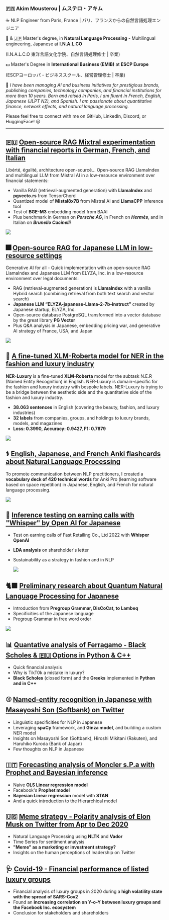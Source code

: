 
### 🇫🇷 Akim Mousterou | ムステロ・アキム
☕ NLP Engineer from Paris, France | パリ、フランスからの自然言語処理エンジニア

💾 & 🇯🇵 Master's degree, in **Natural Language Processing** - Multilingual engineering, Japanese at **I.N.A.L.CO**

(I.N.A.L.C.O 東洋言語文化学院、自然言語処理修士 | 卒業)

💵 Master's Degree in **International Business (EMIB)** at **ESCP Europe**

(ESCPヨーロッパ・ビジネススクール、経営管理修士 | 卒業)

🏁 *I have been managing AI and business initiatives for prestigious brands, publishing companies, technology companies, and financial institutions for more than 10 years. Born and raised in Paris, I am fluent in French, English, Japanese (JLPT N2), and Spanish. I am passionate about quantitative finance, network effects, and natural language processing.*

Please feel free to connect with me on GitHub, LinkedIn, Discord, or HuggingFace! 😃

---

## 🇪🇺 [Open-source RAG Mixtral experimentation with financial reports in German, French, and Italian](https://github.com/AkimParis/Mixtral_RAG/blob/main/RAG_Mixtral_Europe_Fin_Data.ipynb)
Libérté, égalité, architecture open-sourcé...  Open-source RAG LlamaIndex and multilingual LLM from Mistral AI in a low-resource environment over financial statements:
- Vanilla RAG (retrieval-augmented generation) with **LlamaIndex** and **pgvecto.rs** from TensorChord
- Quantized model of **Mistal8x7B** from Mistral AI and **LlamaCPP** inference tool
- Test of **BGE-M3** embedding model from BAAI 
- Plus benchmark in German on ***Porsche AG***, in French on ***Hermès***, and in Italian on ***Brunello Cucinelli***

![](https://github.com/AkimParis/akimparis/blob/main/images/RAG-mixtral-8x7b-financial-reports-2024.jpg)

## 🎆 [Open-source RAG for Japanese LLM in low-resource settings](https://github.com/AkimParis/RAG-Japanese/blob/main/OpenSource_RAG_LLM_JAP_at_4_Bits.ipynb)
Generative AI for all - Quick implementation with an open-source RAG LlamaIndex and Japanese LLM from ELYZA, Inc. in a low-resource environment over legal documents:
- RAG (retrieval-augmented generation) is **LlamaIndex** with a vanilla Hybrid search (combining retrieval from both text search and vector search)
- **Japanese LLM “ELYZA-japanese-Llama-2-7b-instruct”** created by Japanese startup, ELYZA, Inc.
- Open-source database PostgreSQL transformed into a vector database by the great library **PG Vector**
- Plus Q&A analysis in Japanese, embedding pricing war, and generative AI strategy of France, USA, and Japan

![](https://github.com/AkimParis/akimparis/blob/main/images/gen-ai-llm-japanese.jpg)

## 💎 [A fine-tuned XLM-Roberta model for NER in the fashion and luxury industry](https://huggingface.co/AkimfromParis/NER-Luxury)
**NER-Luxury** is a fine-tuned **XLM-Roberta** model for the subtask N.E.R (Named Entity Recognition) in English. NER-Luxury is domain-specific for the fashion and luxury industry with bespoke labels. NER-Luxury is trying to be a bridge between the aesthetic side and the quantitative side of the fashion and luxury industry.

- **38.063 sentences** in English (covering the beauty, fashion, and luxury industries)
- **32 labels** from companies, groups, and holdings to luxury brands, models, and magazines
- **Loss: 0.3990, Accuracy: 0.9427, F1: 0.7879**

![](https://github.com/AkimParis/akimparis/blob/main/images/xlmr-ner-luxury.jpg)

## ⚕️ [English, Japanese, and French Anki flashcards about Natural Language Processing](https://github.com/AkimParis/anki_jap_ai_vocabulary)
To promote communication between NLP practitioners, I created a **vocabulary deck of 420 technical words** for Anki Pro (learning software based on space repetition) in Japanese, English, and French for natural language processing. 

![](https://github.com/AkimParis/akimparis/blob/main/images/nlp-dict-en-fr-jp.jpg)

## 🎼 [Inference testing on earning calls with "Whisper" by Open AI for Japanese](https://github.com/AkimParis/asr_whisper_jp/blob/main/Whisper_Uniqlo_Q42022.ipynb)
- Test on earning calls of Fast Retailing Co., Ltd 2022 with **Whisper OpenAI**
- **LDA analysis** on shareholder's letter
- Sustainability as a strategy in fashion and in NLP

  ![](https://github.com/AkimParis/akimparis/blob/main/images/whisper-open-ai-japanese.jpg)
    
## 🐈‍⬛ [Preliminary research about Quantum Natural Language Processing for Japanese](https://github.com/AkimParis/quantumNLP_jp/blob/main/Lambeku_QNLP-JP.ipynb)
- Introduction from **Pregroup Grammar, DisCoCat, to Lambeq**
- Specificities of the Japanese language
- Pregroup Grammar in free word order

![](https://github.com/AkimParis/akimparis/blob/main/images/qnlp-japanese.jpg)

## 📊 [Quantative analysis of Ferragamo - Black Scholes & 🇪🇺 Options in Python & C++](https://github.com/AkimParis/black_scholes/blob/main/tuscan_option.ipynb)
- Quick financial analysis
- Why is TikT0k a mistake in luxury?
- **Black Scholes** (closed form) and the **Greeks** implemented in **Python and in C++**

## ⚾ [Named-entity recognition in Japanese with Masayoshi Son (Softbank) on Twitter](https://github.com/AkimParis/ner_japanese/blob/main/Masa_SB.ipynb)
- Linguistic specificities for NLP in Japanese
- Leveraging **spaCy** framework, and **Ginza model**, and building a custom NER model
- Insights on Masayoshi Son (Softbank), Hiroshi Mikitani (Rakuten), and Haruhiko Kuroda (Bank of Japan)
- Few thoughts on NLP in Japanese

## 🇮🇹 [Forecasting analysis of Moncler s.P.a with Prophet and Bayesian inference](https://github.com/AkimParis/forecast_genius/blob/main/Moncler_Bayesian.ipynb)
- Naive **OLS Linear regression model**
- Facebook's **Prophet model**
- **Bayesian Linear regression** model with **STAN**
- And a quick introduction to the Hierarchical model

## 🇺🇸 [Meme strategy - Polarity analysis of Elon Musk on Twitter from Apr to Dec 2020](https://github.com/AkimParis/nlp_twitter/blob/main/Meme_Strategy.ipynb)
- Natural Language Processing using **NLTK** and **Vador**
- Time Series for sentiment analysis
- **"Meme" as a marketing or investment strategy?**
- Insights on the human perceptions of leadership on Twitter

## 🩺 [Covid-19 - Financial performance of listed luxury groups](https://github.com/AkimParis/luxury_risk/blob/main/Luxury_Risk_2020.ipynb)
- Financial analysis of luxury groups in 2020 during a **high volatility state with the spread of SARS-Cov2**
- Found an **increasing correlation on Y-o-Y between luxury groups and the Facebook Inc. ecosystem**
- Conclusion for stakeholders and shareholders
